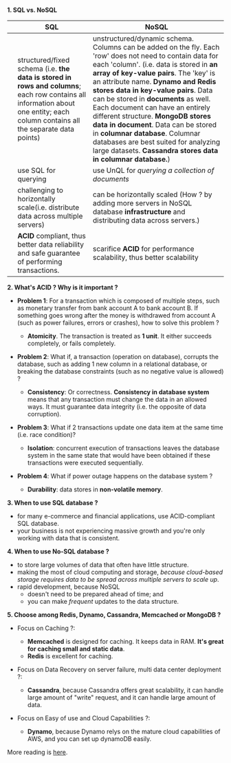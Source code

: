 **1. SQL vs. NoSQL**

|               |       SQL     |      NoSQL    |
| ------------- | ------------- | ------------- 
|   | structured/fixed schema  (i.e. **the data is stored in rows and columns**; each row contains all information about one entity; each column contains all the separate data points)  | unstructured/dynamic schema. Columns can be added on the fly. Each 'row' does not need to contain data for each 'column'. (i.e. data is stored in **an array of key-value pairs**.  The 'key' is an attribute name. **Dynamo and Redis stores data in key-value pairs**. Data can be stored in **documents** as well. Each document can have an entirely different structure. **MongoDB stores data in document**. Data can be stored in **columnar database**. Columnar databases are best suited for analyzing large datasets. **Cassandra stores data in columnar database.**)|
|   | use SQL for querying  | use UnQL for _querying a collection of documents_ |
|   | challenging to horizontally scale(i.e. distribute data across multiple servers)  | can be horizontally scaled (How ? by adding more servers in NoSQL database **infrastructure** and distributing data across servers.) |
|   | **ACID** compliant, thus better data reliability and safe guarantee of performing transactions.  | scarifice **ACID** for performance scalability, thus better scalability|

**2. What's ACID ? Why is it important ?**
- **Problem 1**: For a transaction which is composed of multiple steps, such as monetary transfer from bank account A to bank account B. If something goes wrong after the money is withdrawed from account A (such as power failures, errors or crashes), how to solve this problem ?
  - **Atomicity**. The transaction is treated as **1 unit**. It either succeeds completely, or fails completely.

- **Problem 2**: What if, a transaction (operation on database), corrupts the database, such as adding 1 new column in a relational database, or breaking the database constraints (such as no negative value is allowed) ?
  - **Consistency**: Or correctness. **Consistency in database system** means that any transaction must change the data in an allowed ways. It must guarantee data integrity (i.e. the opposite of data corruption).

- **Problem 3**: What if 2 transactions update one data item at the same time (i.e. race condition)?
  - **Isolation**: concurrent execution of transactions leaves the database system in the same state that would have been obtained if these transactions were executed sequentially.

- **Problem 4**: What if power outage happens on the database system ?
  - **Durability**: data stores in **non-volatile memory**. 

**3. When to use SQL database ?**
- for many e-commerce and financial applications, use ACID-compliant SQL database.
- your business is not experiencing massive growth and you're only working with data that is consistent.

**4. When to use No-SQL database ?**
- to store large volumes of data that often have little structure.
- making the most of cloud computing and storage, _because cloud-based storage requires data to be spread across multiple servers to scale up_.
- rapid development, because NoSQL
  - doesn't need to be prepared ahead of time; and
  - you can make _frequent_ updates to the data structure.


**5. Choose among Redis, Dynamo, Cassandra, Memcached or MongoDB ?**  
- Focus on Caching ?:
    - **Memcached** is designed for caching. It keeps data in RAM. **It's great for caching small and static data**.
    - **Redis** is excellent for caching.

- Focus on Data Recovery on server failure, multi data center deployment ?:
    - **Cassandra**, because Cassandra offers great scalability, it can handle large amount of "write" request, and it can handle large amount of data.

- Focus on Easy of use and Cloud Capabilities ?:
    - **Dynamo**, because Dynamo relys on the mature cloud capabilities of AWS, and you can set up dynamoDB easily.

More reading is [here](https://devathon.com/blog/mongodb-vs-cassandra-vs-redis-vs-memcached-vs-dynamodb/).
